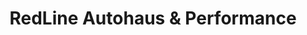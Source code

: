 ---
title: "RedLine Autohaus & Performance"
url: /windsor/redline-autohaus-und-performance/
shop: Autowerkstatt
---